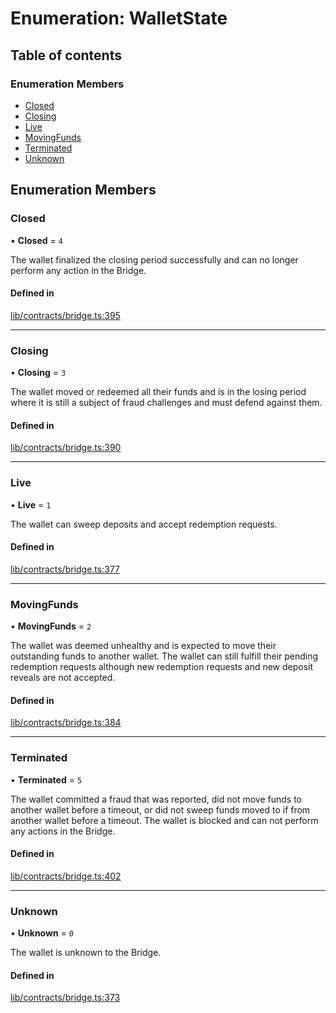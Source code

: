# Enumeration: WalletState

## Table of contents

### Enumeration Members

- [Closed](WalletState-1.md#closed)
- [Closing](WalletState-1.md#closing)
- [Live](WalletState-1.md#live)
- [MovingFunds](WalletState-1.md#movingfunds)
- [Terminated](WalletState-1.md#terminated)
- [Unknown](WalletState-1.md#unknown)

## Enumeration Members

### Closed

• **Closed** = ``4``

The wallet finalized the closing period successfully and can no longer perform
any action in the Bridge.

#### Defined in

[lib/contracts/bridge.ts:395](typescript/src/lib/contracts/bridge.ts#L395)

___

### Closing

• **Closing** = ``3``

The wallet moved or redeemed all their funds and is in the
losing period where it is still a subject of fraud challenges
and must defend against them.

#### Defined in

[lib/contracts/bridge.ts:390](typescript/src/lib/contracts/bridge.ts#L390)

___

### Live

• **Live** = ``1``

The wallet can sweep deposits and accept redemption requests.

#### Defined in

[lib/contracts/bridge.ts:377](typescript/src/lib/contracts/bridge.ts#L377)

___

### MovingFunds

• **MovingFunds** = ``2``

The wallet was deemed unhealthy and is expected to move their outstanding
funds to another wallet. The wallet can still fulfill their pending redemption
requests although new redemption requests and new deposit reveals are not
accepted.

#### Defined in

[lib/contracts/bridge.ts:384](typescript/src/lib/contracts/bridge.ts#L384)

___

### Terminated

• **Terminated** = ``5``

The wallet committed a fraud that was reported, did not move funds to
another wallet before a timeout, or did not sweep funds moved to if from
another wallet before a timeout. The wallet is blocked and can not perform
any actions in the Bridge.

#### Defined in

[lib/contracts/bridge.ts:402](typescript/src/lib/contracts/bridge.ts#L402)

___

### Unknown

• **Unknown** = ``0``

The wallet is unknown to the Bridge.

#### Defined in

[lib/contracts/bridge.ts:373](typescript/src/lib/contracts/bridge.ts#L373)
